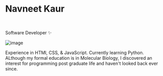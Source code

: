 <h1> Navneet Kaur</h1> 
<br>
<p>Software Developer ✨ </p>

![image](https://github.com/Navneet-2-Kaur/Navneet-2-Kaur/assets/139146318/c92e6cad-705a-4567-84b0-a92b277125cb)

Experience in HTMl, CSS, & JavaScript. Currently learning Python.
ALthough my formal education is in Molecular Biology, I discovered an interest for programming post graduate life and haven't looked back ever since. 




